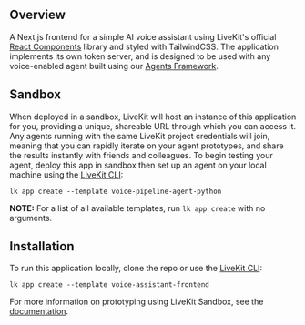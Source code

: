 ## Overview

A Next.js frontend for a simple AI voice assistant using LiveKit's official [React Components](https://github.com/livekit/components-js/) library and styled with TailwindCSS. The application implements its own token server, and is designed to be used with any voice-enabled agent built using our [Agents Framework](https://docs.livekit.io/agents/).

## Sandbox

When deployed in a sandbox, LiveKit will host an instance of this application for you, providing a unique, shareable URL through which you can access it. Any agents running with the same LiveKit project credentials will join, meaning that you can rapidly iterate on your agent prototypes, and share the results instantly with friends and colleagues. To begin testing your agent, deploy this app in sandbox then set up an agent on your local machine using the [LiveKit CLI](https://docs.livekit.io/home/cli/cli-setup/):

```console
lk app create --template voice-pipeline-agent-python 
```

**NOTE:** For a list of all available templates, run `lk app create` with no arguments.


## Installation

To run this application locally, clone the repo or use the [LiveKit CLI](https://docs.livekit.io/home/cli/cli-setup/):

```console
lk app create --template voice-assistant-frontend
```

For more information on prototyping using LiveKit Sandbox, see the [documentation](https://docs.livekit.io/home/cloud/sandbox/).
